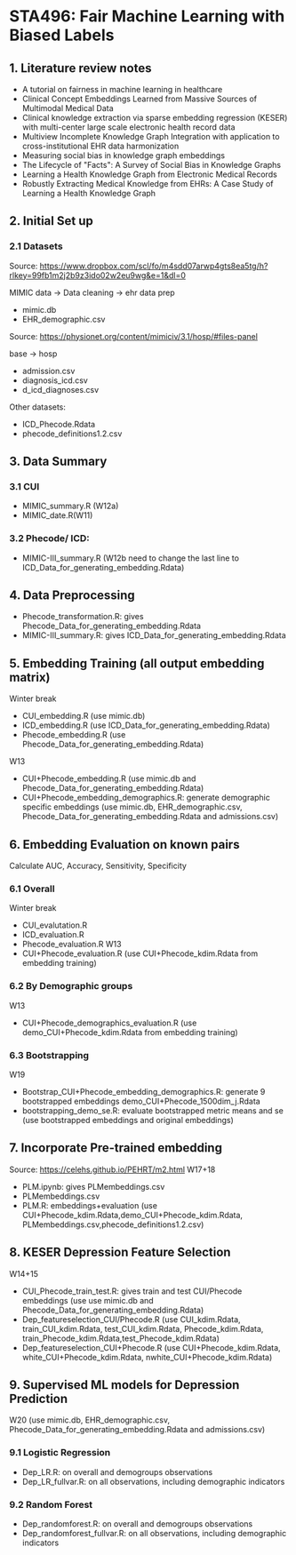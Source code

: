 # STA496: Fair Machine Learning with Biased Labels

## 1. Literature review notes
- A tutorial on fairness in machine learning in healthcare
- Clinical Concept Embeddings Learned from Massive Sources of Multimodal Medical Data
- Clinical knowledge extraction via sparse embedding regression (KESER) with multi-center large scale electronic health record data
- Multiview Incomplete Knowledge Graph Integration with application to cross-institutional EHR data harmonization
- Measuring social bias in knowledge graph embeddings
- The Lifecycle of "Facts": A Survey of Social Bias in Knowledge Graphs
- Learning a Health Knowledge Graph from Electronic Medical Records
- Robustly Extracting Medical Knowledge from EHRs: A Case Study of Learning a Health Knowledge Graph

## 2. Initial Set up
### 2.1 Datasets

Source: https://www.dropbox.com/scl/fo/m4sdd07arwp4gts8ea5tg/h?rlkey=99fb1m2j2b9z3ido02w2eu9wg&e=1&dl=0

MIMIC data -> Data cleaning -> ehr data prep
- mimic.db
- EHR_demographic.csv
  
Source: https://physionet.org/content/mimiciv/3.1/hosp/#files-panel

base -> hosp
- admission.csv
- diagnosis_icd.csv
- d_icd_diagnoses.csv

Other datasets:
- ICD_Phecode.Rdata
- phecode_definitions1.2.csv

## 3. Data Summary 
### 3.1 CUI
- MIMIC_summary.R (W12a)
- MIMIC_date.R(W11)
### 3.2 Phecode/ ICD:
- MIMIC-III_summary.R (W12b need to change the last line to ICD_Data_for_generating_embedding.Rdata)

## 4. Data Preprocessing
- Phecode_transformation.R: gives Phecode_Data_for_generating_embedding.Rdata
- MIMIC-III_summary.R: gives ICD_Data_for_generating_embedding.Rdata
  
## 5. Embedding Training (all output embedding matrix)
Winter break
- CUI_embedding.R (use mimic.db)
- ICD_embedding.R (use ICD_Data_for_generating_embedding.Rdata)
- Phecode_embedding.R (use Phecode_Data_for_generating_embedding.Rdata)

W13
- CUI+Phecode_embedding.R (use mimic.db and Phecode_Data_for_generating_embedding.Rdata)
- CUI+Phecode_embedding_demographics.R: generate demographic specific embeddings (use mimic.db, EHR_demographic.csv, Phecode_Data_for_generating_embedding.Rdata and admissions.csv)

## 6. Embedding Evaluation on known pairs
Calculate AUC, Accuracy, Sensitivity, Specificity
### 6.1 Overall 
Winter break
- CUI_evalutation.R
- ICD_evaluation.R
- Phecode_evaluation.R
W13
- CUI+Phecode_evaluation.R (use CUI+Phecode_kdim.Rdata from embedding training)

### 6.2 By Demographic groups
W13
- CUI+Phecode_demographics_evaluation.R (use demo_CUI+Phecode_kdim.Rdata from embedding training)

### 6.3 Bootstrapping
W19
- Bootstrap_CUI+Phecode_embedding_demographics.R: generate 9 bootstrapped embeddings demo_CUI+Phecode_1500dim_j.Rdata
- bootstrapping_demo_se.R: evaluate bootstrapped metric means and se (use bootstrapped embeddings and original embeddings)

## 7. Incorporate Pre-trained embedding
Source: https://celehs.github.io/PEHRT/m2.html
W17+18
- PLM.ipynb: gives PLMembeddings.csv
- PLMembeddings.csv
- PLM.R: embeddings+evaluation (use CUI+Phecode_kdim.Rdata,demo_CUI+Phecode_kdim.Rdata, PLMembeddings.csv,phecode_definitions1.2.csv)
  
## 8. KESER Depression Feature Selection
W14+15
- CUI_Phecode_train_test.R: gives train and test CUI/Phecode embeddings (use use mimic.db and Phecode_Data_for_generating_embedding.Rdata)
- Dep_featureselection_CUI/Phecode.R (use CUI_kdim.Rdata, train_CUI_kdim.Rdata, test_CUI_kdim.Rdata, Phecode_kdim.Rdata, train_Phecode_kdim.Rdata,test_Phecode_kdim.Rdata)
- Dep_featureselection_CUI+Phecode.R (use CUI+Phecode_kdim.Rdata, white_CUI+Phecode_kdim.Rdata, nwhite_CUI+Phecode_kdim.Rdata)
  
## 9. Supervised ML models for Depression Prediction
W20
(use mimic.db, EHR_demographic.csv, Phecode_Data_for_generating_embedding.Rdata and admissions.csv)
### 9.1 Logistic Regression
- Dep_LR.R: on overall and demogroups observations
- Dep_LR_fullvar.R: on all observations, including demographic indicators

### 9.2 Random Forest
- Dep_randomforest.R: on overall and demogroups observations
- Dep_randomforest_fullvar.R: on all observations, including demographic indicators
